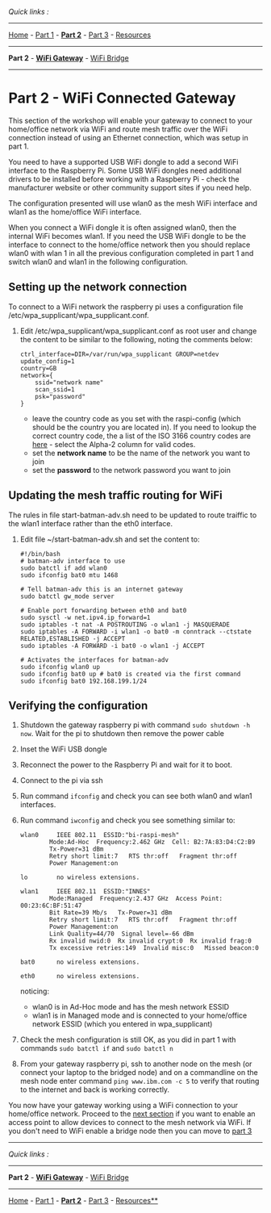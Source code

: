 *Quick links :*
***
[Home](/README.md) - [Part 1](/part1/README.md) - [**Part 2**](/part2/README.md) - [Part 3](/part3/README.md) - [Resources](/additionalResources/README.md)
***
**Part 2** - [**WiFi Gateway**](WIFIGW.md) - [WiFi Bridge](WIFIBRDG.md)
***

# Part 2 - WiFi Connected Gateway

This section of the workshop will enable your gateway to connect to your home/office network via WiFi and route mesh traffic over the WiFi connection instead of using an Ethernet connection,  which was setup in part 1.

You need to have a supported USB WiFi dongle to add a second WiFi interface to the Raspberry Pi.  Some USB WiFi dongles need additional drivers to be installed before working with a Raspberry Pi - check the manufacturer website or other community support sites if you need help.

The configuration presented will use wlan0 as the mesh WiFi interface and wlan1 as the home/office WiFi interface.  

When you connect a WiFi dongle it is often assigned wlan0, then the internal WiFi becomes wlan1.  If you need the USB WiFi dongle to be the interface to connect to the home/office network then you should replace wlan0 with wlan 1 in all the previous configuration completed in part 1 and switch wlan0 and wlan1 in the following configuration.

## Setting up the network connection

To connect to a WiFi network the raspberry pi uses a configuration file /etc/wpa_supplicant/wpa_supplicant.conf.  

1. Edit /etc/wpa_supplicant/wpa_supplicant.conf as root user and change the content to be similar to the following, noting the comments below:

    ```text
    ctrl_interface=DIR=/var/run/wpa_supplicant GROUP=netdev
    update_config=1
    country=GB
    network={
        ssid="network name"
        scan_ssid=1
        psk="password"
    }
    ```

    - leave the country code as you set with the raspi-config (which should be the country you are located in).  If you need to lookup the correct country code, the a list of the ISO 3166 country codes are [here](https://en.wikipedia.org/wiki/List_of_ISO_3166_country_codes) - select the Alpha-2 column for valid codes.
    - set the **network name** to be the name of the network you want to join
    - set the **password** to the network password you want to join

## Updating the mesh traffic routing for WiFi

The rules in file start-batman-adv.sh need to be updated to route traiffic to the wlan1 interface rather than the eth0 interface.

1. Edit file ~/start-batman-adv.sh and set the content to:

    ```text
    #!/bin/bash
    # batman-adv interface to use
    sudo batctl if add wlan0
    sudo ifconfig bat0 mtu 1468

    # Tell batman-adv this is an internet gateway
    sudo batctl gw_mode server

    # Enable port forwarding between eth0 and bat0
    sudo sysctl -w net.ipv4.ip_forward=1
    sudo iptables -t nat -A POSTROUTING -o wlan1 -j MASQUERADE
    sudo iptables -A FORWARD -i wlan1 -o bat0 -m conntrack --ctstate RELATED,ESTABLISHED -j ACCEPT
    sudo iptables -A FORWARD -i bat0 -o wlan1 -j ACCEPT

    # Activates the interfaces for batman-adv
    sudo ifconfig wlan0 up
    sudo ifconfig bat0 up # bat0 is created via the first command
    sudo ifconfig bat0 192.168.199.1/24
    ```

## Verifying the configuration

1. Shutdown the gateway raspberry pi with command ```sudo shutdown -h now```.  Wait for the pi to shutdown then remove the power cable
2. Inset the WiFi USB dongle
3. Reconnect the power to the Raspberry Pi and wait for it to boot.
4. Connect to the pi via ssh
5. Run command ```ifconfig``` and check you can see both wlan0 and wlan1 interfaces.
6. Run command ```iwconfig``` and check you see something similar to:

    ```text
    wlan0     IEEE 802.11  ESSID:"bi-raspi-mesh"  
            Mode:Ad-Hoc  Frequency:2.462 GHz  Cell: B2:7A:83:D4:C2:B9
            Tx-Power=31 dBm
            Retry short limit:7   RTS thr:off   Fragment thr:off
            Power Management:on

    lo        no wireless extensions.

    wlan1     IEEE 802.11  ESSID:"INNES"  
            Mode:Managed  Frequency:2.437 GHz  Access Point: 00:23:6C:BF:51:47
            Bit Rate=39 Mb/s   Tx-Power=31 dBm
            Retry short limit:7   RTS thr:off   Fragment thr:off
            Power Management:on
            Link Quality=44/70  Signal level=-66 dBm  
            Rx invalid nwid:0  Rx invalid crypt:0  Rx invalid frag:0
            Tx excessive retries:149  Invalid misc:0   Missed beacon:0

    bat0      no wireless extensions.

    eth0      no wireless extensions.
    ```

    noticing:

    - wlan0 is in Ad-Hoc mode and has the mesh network ESSID
    - wlan1 is in Managed mode and is connected to your home/office network ESSID (which you entered in wpa_supplicant)

7. Check the mesh configuration is still OK, as you did in part 1 with commands  ```sudo batctl if``` and ```sudo batctl n```
8. From your gateway raspberry pi, ssh to another node on the mesh (or connect your laptop to the bridged node) and on a commandline on the mesh node enter command ```ping www.ibm.com -c 5``` to verify that routing to the internet and back is working correctly.

You now have your gateway working using a WiFi connection to your home/office network.  Proceed to the [next section](WIFIBRDG.md) if you want to enable an access point to allow devices to connect to the mesh network via WiFi.  If you don't need to WiFi enable a bridge node then you can move to [part 3](/part3/README.md)

***
*Quick links :*
***
**Part 2** - [**WiFi Gateway**](WIFIGW.md) - [WiFi Bridge](WIFIBRDG.md)
***
[Home](/README.md) - [Part 1](/part1/README.md) - [**Part 2**](/part2/README.md) - [Part 3](/part3/README.md) - [Resources**](/additionalResources/README.md)
